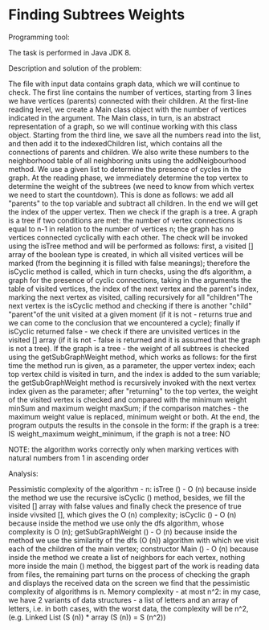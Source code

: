 # Finding Subtrees Weights

Programming tool:

The task is performed in Java JDK 8.

Description and solution of the problem:

The file with input data contains graph data, which we will continue to check. The first line contains the number of vertices,
starting from 3 lines we have vertices (parents) connected with their children. At the first-line reading level, 
we create a Main class object with the number of vertices indicated in the argument. The Main class, in turn, is an abstract 
representation of a graph, so we will continue working with this class object. Starting from the third line, we save all the 
numbers read into the list, and then add it to the indexedChildren list, which contains all the connections of parents and 
children. We also write these numbers to the neighborhood table of all neighboring units using the addNeigbourhood method.
We use a given list to determine the presence of cycles in the graph. At the reading phase, we immediately determine the top 
vertex to determine the weight of the subtrees (we need to know from which vertex we need to start the countdown). This is done
as follows: we add all "parents" to the top variable and subtract all children. In the end we will get the index of the upper 
vertex. Then we check if the graph is a tree. A graph is a tree if two conditions are met: the number of vertex connections is 
equal to n-1 in relation to the number of vertices n; the graph has no vertices connected cyclically with each other. The check
will be invoked using the isTree method and will be performed as follows: first, a visited [] array of the boolean type is
created, in which all visited vertices will be marked (from the beginning it is filled with false meanings); therefore the
isCyclic method is called, which in turn checks, using the dfs algorithm, a graph for the presence of cyclic connections,
taking in the arguments the table of visited vertices, the index of the next vertex and the parent's index, marking the next
vertex as visited, calling recursively for all "children"The next vertex is the isCyclic method and checking if there is
another "child" "parent"of the unit visited at a given moment (if it is not - returns true and we can come to the conclusion
that we encountered a cycle); finally if isCyclic returned false - we check if there are unvisited vertices in the visited []
array (if it is not - false is returned and it is assumed that the graph is not a tree). If the graph is a tree - the weight
of all subtrees is checked using the getSubGraphWeight method, which works as follows: for the first time the method run is
given, as a parameter, the upper vertex index; each top vertex child is visited in turn, and the index is added to the sum
variable; the getSubGraphWeight method is recursively invoked with the next vertex index given as the parameter; after
"returning" to the top vertex, the weight of the visited vertex is checked and compared with the minimum weight minSum and
maximum weight maxSum; if the comparison matches - the maximum weight value is replaced, minimum weight or both. At the end,
the program outputs the results in the console in the form: if the graph is a tree:
IS weight_maximum weight_minimum, 
if the graph is not a tree:
NO

NOTE: the algorithm works correctly only when marking vertices with natural numbers from 1 in ascending order

Analysis:

Pessimistic complexity of the algorithm - n:
isTree () - O (n) because inside the method we use the recursive isCyclic () method, besides, we fill the visited [] array with false values and finally check the presence of true inside vivsited [], which gives the O (n) complexity;
isCyclic () - O (n) because inside the method we use only the dfs algorithm, whose complexity is O (n);
getSubGraphWeight () - O (n) because inside the method we use the similarity of the dfs (O (n)) algorithm with which we visit
each of the children of the main vertex;
constructor Main () - O (n) because inside the method we create a list of neighbors for each vertex, nothing more
inside the main () method, the biggest part of the work is reading data from files, the remaining part turns on the process of
checking the graph and displays the received data on the screen we find that the pessimistic complexity of algorithms is n.
Memory complexity - at most n^2:
in my case, we have 2 variants of data structures - a list of letters and an array of letters, i.e. in both cases, with the 
worst data, the complexity will be n^2, (e.g. Linked List (S (n)) * array (S (n)) = S (n^2))


